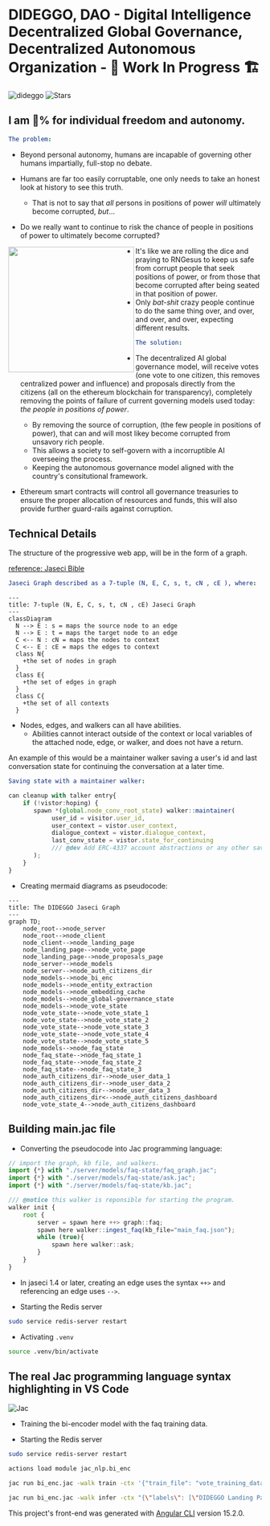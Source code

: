 # DIDEGGO, DAO - Digital Intelligence Decentralized Global Governance, Decentralized Autonomous Organization - 🚧 Work In Progress 🏗

<p align="left"> 
<img src="https://komarev.com/ghpvc/?username=dideggo&label=repo%20views&color=f79952&style=flat" alt="dideggo" /> 
<img alt="Stars" src="https://img.shields.io/github/stars/WrappedUsername/dideggo?style=flat-square&labelColor=343b41"/>
</p>

## I am 💯% for individual freedom and autonomy.

```yml
The problem:
```

- Beyond personal autonomy, humans are incapable of governing other humans impartially, full-stop no debate.

- Humans are far too easily corruptable, one only needs to take an honest look at history to see this truth.
  - That is not to say that _all_ persons in positions of power _will_ ultimately become corrupted, _but_...
- Do we really want to continue to risk the chance of people in positions of power to ultimately become corrupted?

<img width="250" height="250" align="left" src="https://user-images.githubusercontent.com/104662990/235253369-65eb40b3-ba6a-4f1b-a141-f32c7705f733.jpg"/>

- It's like we are rolling the dice and praying to RNGesus to keep us safe from corrupt people that seek positions of power, or from those that become corrupted after being seated in that position of power.
- Only _bat-shit_ crazy people continue to do the same thing over, and over, and over, and over, expecting different results.

```yml
The solution:
```

- The decentralized AI global governance model, will receive votes (one vote to one citizen, this removes centralized power and influence) and proposals directly from the citizens (all on the ethereum blockchain for transparency), completely removing the points of failure of current governing models used today: _the people in positions of power_.

  - By removing the source of corruption, (the few people in positions of power), that can and will most likey become corrupted from unsavory rich people.
  - This allows a society to self-govern with a incorruptible AI overseeing the process.
  - Keeping the autonomous governance model aligned with the country's consitutional framework.

- Ethereum smart contracts will control all governance treasuries to ensure the proper allocation of resources and funds, this will also provide further guard-rails against corruption.

## Technical Details

The structure of the progressive web app, will be in the form of a graph.

[reference: Jaseci Bible](https://github.com/Jaseci-Labs/jaseci/raw/main/support/bible/pdf/jaseci_bible.pdf)

```yml
Jaseci Graph described as a 7-tuple (N, E, C, s, t, cN , cE ), where:
```

```mermaid
---
title: 7-tuple (N, E, C, s, t, cN , cE) Jaseci Graph
---
classDiagram
  N --> E : s = maps the source node to an edge
  N --> E : t = maps the target node to an edge
  C <-- N : cN = maps the nodes to context
  C <-- E : cE = maps the edges to context
  class N{
    +the set of nodes in graph
  }
  class E{
    +the set of edges in graph
  }
  class C{
    +the set of all contexts
  }
```

- Nodes, edges, and walkers can all have abilities.
  - Abilities cannot interact outside of the context or local variables of the attached node, edge, or walker, and does not have a return.

An example of this would be a maintainer walker saving a user's id and last conversation state for continuing the conversation at a later time.

```yml
Saving state with a maintainer walker:
```

```typescript
can cleanup with talker entry{
    if (!vistor:hoping) {
       spawn *(global.node_conv_root_state) walker::maintainer(
            user_id = visitor.user_id,
            user_context = vistor.user_context,
            dialogue_context = vistor.dialogue_context,
            last_conv_state = vistor.state_for_continuing
            /// @dev Add ERC-4337 account abstractions or any other saved states, etc here.
       );
    }
}
```

- Creating mermaid diagrams as pseudocode:

```mermaid
---
title: The DIDEGGO Jaseci Graph
---
graph TD;
    node_root-->node_server
    node_root-->node_client
    node_client-->node_landing_page
    node_landing_page-->node_vote_page
    node_landing_page-->node_proposals_page
    node_server-->node_models
    node_server-->node_auth_citizens_dir
    node_models-->node_bi_enc
    node_models-->node_entity_extraction
    node_models-->node_embedding_cache
    node_models-->node_global-governance_state
    node_models-->node_vote_state
    node_vote_state-->node_vote_state_1
    node_vote_state-->node_vote_state_2
    node_vote_state-->node_vote_state_3
    node_vote_state-->node_vote_state_4
    node_vote_state-->node_vote_state_5
    node_models-->node_faq_state
    node_faq_state-->node_faq_state_1
    node_faq_state-->node_faq_state_2
    node_faq_state-->node_faq_state_3
    node_auth_citizens_dir-->node_user_data_1
    node_auth_citizens_dir-->node_user_data_2
    node_auth_citizens_dir-->node_user_data_3
    node_auth_citizens_dir<-->node_auth_citizens_dashboard
    node_vote_state_4-->node_auth_citizens_dashboard
```

## Building main.jac file

- Converting the pseudocode into Jac programming language:

```typescript
// import the graph, kb file, and walkers.
import {*} with "./server/models/faq-state/faq_graph.jac";
import {*} with "./server/models/faq-state/ask.jac";
import {*} with "./server/models/faq-state/kb.jac";

/// @notice this walker is reponsible for starting the program.
walker init {
    root {
        server = spawn here ++> graph::faq;
        spawn here walker::ingest_faq(kb_file="main_faq.json");
        while (true){
            spawn here walker::ask;
        }
    }
}
```

- In jaseci 1.4 or later, creating an edge uses the syntax `++>` and referencing an edge uses `-->`.

- Starting the Redis server

```bash
sudo service redis-server restart
```

- Activating `.venv`

```bash
source .venv/bin/activate
```

## The real Jac programming language syntax highlighting in VS Code

![Jac](https://user-images.githubusercontent.com/104662990/235270424-83eb1908-005c-4a99-8103-6f845d186d34.png)

- Training the bi-encoder model with the faq training data.

- Starting the Redis server

```bash
sudo service redis-server restart
```

```bash
actions load module jac_nlp.bi_enc
```

```bash
jac run bi_enc.jac -walk train -ctx '{"train_file": "vote_training_data.json"}'
```

```bash
jac run bi_enc.jac -walk infer -ctx "{\"labels\": [\"DIDEGGO Landing Page\", \"DIDEGGO Voting Page\", \"DIDEGGO Proposals Page\", \"DIDEGGO Citizens Dashboard\"]}"
```

This project's front-end was generated with [Angular CLI](https://github.com/angular/angular-cli) version 15.2.0.
